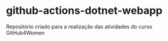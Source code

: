 # github-actions-dotnet-webapp

Repositório criado para a realização das atividades do curso GitHub4Women

